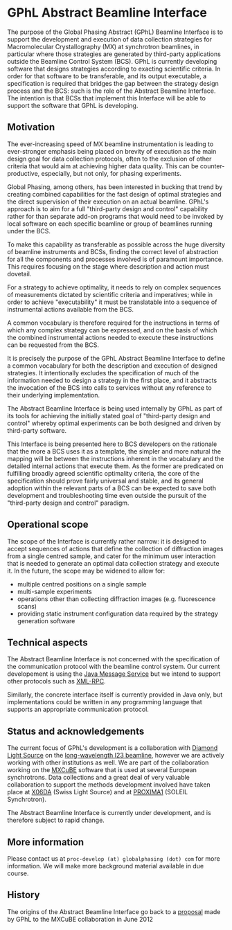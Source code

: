 
GPhL Abstract Beamline Interface
================================

The purpose of the Global Phasing Abstract (GPhL) Beamline Interface is to support
the development and execution of data collection strategies for Macromolecular
Crystallography (MX) at synchrotron beamlines, in particular where those strategies
are generated by third-party applications outside the Beamline Control System (BCS).
GPhL is currently developing software that designs strategies according to exacting
scientific criteria. In order for that software to be transferable, and its
output executable, a specification is required that bridges
the gap between the strategy design process and the BCS: such is the role
of the Abstract Beamline Interface. The intention is that BCSs that implement
this Interface will be able to support the software that GPhL is developing.

## Motivation

The ever-increasing speed of MX beamline instrumentation is leading to
ever-stronger emphasis being placed on brevity of execution as the
main design goal for data collection protocols, often to the exclusion
of other criteria that would aim at achieving higher data
quality. This can be counter-productive, especially, but not only, for
phasing experiments.

Global Phasing, among others, has been interested in bucking
that trend by creating combined capabilities for the fast design of
optimal strategies and the direct supervision of their execution on an
actual beamline. GPhL's approach is to aim for a full "third-party
design and control" capability rather for than separate add-on programs
that would need to be invoked by local software on each specific
beamline or group of beamlines running under the BCS.

To make this capability as transferable as possible across the huge
diversity of beamline instruments and BCSs, finding the correct
level of abstraction for all the components and processes involved is
of paramount importance. This requires focusing on the stage where
description and action must dovetail.

For a strategy to achieve optimality, it needs to rely on complex
sequences of measurements dictated by scientific criteria and
imperatives; while in order to achieve "executability" it must be
translatable into a sequence of instrumental actions available from the
BCS.

A common vocabulary is therefore required for the instructions in
terms of which any complex strategy can be expressed, and on the basis
of which the combined instrumental actions needed to execute these
instructions can be requested from the BCS.

It is precisely the purpose of the GPhL Abstract Beamline Interface to
define a common vocabulary for both the description
and execution of designed strategies. It intentionally excludes the
specification of much of the information needed to design a strategy in
the first place, and it abstracts the invocation of the BCS into calls
to services without any reference to their underlying implementation.

The Abstract Beamline Interface is being used internally by GPhL as
part of its tools for achieving the initially stated goal of
"third-party design and control" whereby optimal experiments can be
both designed and driven by third-party software.

This Interface is being presented here to BCS developers on the
rationale that the more a BCS uses it as a template, the simpler and
more natural the mapping will be between the instructions inherent in
the vocabulary and the detailed internal actions that
execute them. As the former are predicated on fulfilling broadly
agreed scientific optimality criteria, the core of the specification should prove
fairly universal and stable, and its general adoption within the
relevant parts of a BCS can be expected to save both development and
troubleshooting time even outside the pursuit of the "third-party
design and control" paradigm.

## Operational scope

The scope of the Interface is currently rather narrow: it is designed to accept
sequences of actions that define the collection of diffraction images from a single
centred sample, and cater for the minimum user interaction that is needed
to generate an optimal data collection strategy and execute it. In the future, the scope may
be widened to allow for:

* multiple centred positions on a single sample
* multi-sample experiments
* operations other than collecting diffraction images (e.g. fluorescence scans)
* providing static instrument configuration data required by the strategy generation software

## Technical aspects

The Abstract Beamline Interface is not concerned with the specification of the communication
protocol with the beamline control system. Our current developement is using
the [Java Message Service](https://en.wikipedia.org/wiki/Java_Message_Service)
but we intend to support other protocols such as [XML-RPC](https://en.wikipedia.org/wiki/XML-RPC).

Similarly, the concrete interface itself is currently provided in Java only,
but implementations could be written in any programming language that supports
an appropriate communication protocol.

## Status and acknowledgements

The current focus of GPhL's development is a collaboration with
[Diamond Light Source](http://www.diamond.ac.uk/)
on the [long-wavelength I23 beamline](http://www.diamond.ac.uk/Beamlines/Mx/I23.html), however
we are actively working with other institutions as well. We are part of the collaboration
working on the [MXCuBE](https://github.com/mxcube/mxcube) software that is used
at several European synchrotrons. Data collections and a great deal of very valuable
collaboration to support the methods development involved have taken place at
[X06DA](http://www.psi.ch/sls/pxiii/) (Swiss Light Source) and 
at [PROXIMA1](http://www.synchrotron-soleil.fr/Recherche/LignesLumiere/PROXIMA1)
(SOLEIL Synchrotron).

The Abstract Beamline Interface is currently under development, and is
therefore subject to rapid change.

## More information

Please contact us at `proc-develop (at) globalphasing (dot) com` for more information. We will
make more background material available in due course.

## History

The origins of the Abstract Beamline Interface go back to a
[proposal](http://forge.epn-campus.eu/boards/11/topics/112)
made by GPhL to the MXCuBE collaboration in June 2012


